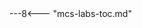 
<div class="floatwide">
---8<--- "mcs-labs-toc.md"
<!-- 
  <div class="cc-mcs-lab-steps">
    <h4>Table of Contents</h4>
    <cc-table-of-contents />
  </div> -->
</div>
